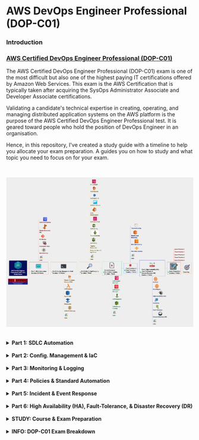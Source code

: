 # AWS DevOps Engineer Professional (DOP-C01)

### Introduction

### [AWS Certified DevOps Engineer Professional (DOP-C01)](https://aws.amazon.com/certification/certified-devops-engineer-professional/)
 
 The AWS Certified DevOps Engineer Professional (DOP-C01) exam is one of the most difficult but also one of the highest paying IT certifications offered by Amazon Web Services. This exam is the AWS Certification that is typically taken after acquiring the SysOps Administrator Associate and Developer Associate certifications.

Validating a candidate's technical expertise in creating, operating, and managing distributed application systems on the AWS platform is the purpose of the AWS Certified DevOps Engineer Professional test. It is geared toward people who hold the position of DevOps Engineer in an organisation.

Hence, in this repository, I've created a study guide with a timeline to help you allocate your exam preparation. A guides you on how to study and what topic you need to focus on for your exam.

<br>
<p align="center"><img src="./assets/AWS DevOps Engineer Professional (DOP-C01) - Study Guide.png"></p>
<br>

<details><summary> <b>Part 1: SDLC Automation</b></summary>
<br>

### What To Learn?
- Automate a CI/CD pipeline by implementing the necessary concepts.
Determine the best methods for implementing source control
Integrate and automate testing concepts.
- Build and manage artefacts in a secure manner by utilising these concepts.
- Learn how to use AWS Services to implement deployment and delivery strategies (e.g., A/B testing, Blue/Green testing, Canary testing, Red/Black testing)

### AWS CodePipeline

- AWS CodeCommit

	- Repository Tags

		- Help to identify and organize your AWS resources

	- Identity Policies based on tags

		- Allow and denies action on CodeCommit Repo based on tags associated with CodeCommit repo.
		- Example

	- Integrations

		- AWS Lambda
		- EventBridge
		- CloudTrails
		- CodeBuild
		- AWS KMS
		- etc.

	- Monitoring & Logging

		- Allow Admin captures insight into activities by users
		- Creating a dashboard

	- Notification Rules

		- Get notify whenever there changes on specific action on repo

			- Comments
			- Apporval
			- Pull Request (PR)
			- Branches & tags

	- CodeCommit Policies

		- Managed Policies

			- AWSCodeCommitFullAccess
			- AWSCodeCommitPowerUser
			- AWSCodeCommitReadOnly

		- Data Protection

	- Approval Rule Template

- AWS CodeBuild

	- Concepts

		- Build Project
		- Source
		- Environment
		- S3 and SNS

	- Security 

		- AWS IAM Access
		- Artifact Encryption 
		- AWS CodeBuild Role

- AWS CodeDeploy

	- AppSpec Hooks

		- ApplicationStop
		- DownloadBundle
		- BeforeInstall
		- Install
		- AfterInstall
		- ApplicationStart
		- ValidateService

	- Deployment Policies

		- AllAtOnce

			- disadv: When update is failed, app not accessible

		- Rolling

			- disadv: When update is failed, not at full capacity.

		- Rolling with additional Batch

			- adv: Full capacity even update is failed

		- Immutable

			- Deploy newer ver. of app in completely new server under auto-scaling group(ASG)

		- Traffic Splitting
		- Blue/Green

			- BLUE

				- Prod receiving LIVE traffic

			- GREEN

				- Parallel env running diff ver of the apps

	- Deployment/Delivery Strategies

		- All-At-Once
		- Rolling Deploy
		- Blue-Green
		- Canary Release

### Elastic Beanstalk(EB)

- EB CLI
- EB extension

	- .ebextensions
	- YAML file
	- Allow us to customize all the things that is needed for apps

- Commands

	- Container

		- Ensure that your command is run on only one instance
		- leaders_only: true
		- Purpose: Creation of DB. running DB migration script & etc.
		- Run AFTER the apps & web server is set up & the apps version file is extracted

	- Command

		- Run BEFORE the apps & web server is set up & the apps version file is extracted

- Canary Deployment

	- Is a process where we deploy a few features and shift % of traffic to new feature to perform some analysis to see is the feature successful.

### Lambda

- Versioning
- Alias
- Spliting Traffic
- Lambda@Edge

	- Viewer Request
	- Origin Request
	- Viewer Response
	- Origin Response
	- CloudFront Cache

### AWS ECR

- fully managed Docker registry that makes it easy for developer to store, manage, & deploy docker images.
- Create ECR repository
- Login to ECR
- Push/Pull ECR docker images

### 

- It is a container orchestration service that support Docker containers and allow you to easily run and scale containerized apps on AWS
- EC2
- Fargate

### AWS Fargate

- Run containerized apps without provisioning, monitor or manage the underlying  AWS resource

### Jenkins

- Is an open-source automation server which allows us to automate wide variety of things which includes the entire CI/CD pipeline.
- Distributed Builds(worker nodes)
- Jenkins Plugins

### Git Service

- Concepts

	- Repository

		- The place where all code changes are store and versioning.

	- Branches

		- Master Branch
		- Feature branch

	- Commit

		- Push new code updates to the repository

	- Pull Request (PR)

		- Merge Request (MR)
		- PR Validations

- Git Strategy

	- Trunk Based Development(TBD)

		- All works is done on Master branch
		- Pros

			- Very small changes
			- Continuous code merge
			- Increase delivery throuhput

		- Cons

			- Many Tests

	- GitHub Flow

		- All work is done on individual branch
		- Pros

			- Master always releasable
			- Short live branches

		- Cons

			- Master not always up to date
			- Large changes to Master

	- GitFlow

		- Branches

			- Feature merge to develop
			- Release branches
			- Feature and Hotfix branches

		- Pros

			- Master is always releasable
			- Strict Control

		- Cons

			- Master not always up to date
			- Large changes to Master
			- Complicated to enforce

	- Environment Branching

		- Branch per environment
		- Change all to one branch
		- Gradual release to Prod
		- Pros

			- Each of env have it own branch
			- Prod always is releasable

		- Cons

			- Prod not always up to date
			- Large change to Prod
			- Multiple merge per release

### Automated Tests

- Linting
- Unit-Test

	- Conducted by Developers and test the unit of code(module, component) that they developed.

- Integration Test

	- Test is the approach in which multiple components of apps are combined and tested in a group

- Regression Test

	- To test the new functionality 
	- Re-run that apps previously passed, to ensure that new features not re-introduce old defects or create new ones

- Test Driven Development (TDD)

	- Practice of writing tests that matches intended behaviour, before you write the codes.

- Continuous Testing

	- Artifact Test

		- Unit-Test
		- Vul Image Scanning
		- SAST

	- Environment Validation

		- Load Testing
		- Penetration Test
		- IAST/DAST

### Whitepaper: Containerized Microservices

- Decoupled
- Single Function
- Well-Defined API's
- 12-Factor App

	- Isolation Dependencies 
	- Ephemeral(Disposable)
	- Scalability (Concurrency)

- Org Structure 

	- Autonomous Teams
	- Own Microservices all the way to Prod

- Product not Project

	- Automation
	- Self-Service
	- Continuous Integration
	- Continuous Delivery

- Smart Endpoints Dump Pipes

	- Communication  between services

		- Request/Response
		- Publish/Subcribe

- Decentraliszed Governance

	- Freedom to choose dependency 
	- Freedom to choose build tools

- Decentralized Data Management

	- Freedom to choose data tools
	- No Shared data sources

- Design for Failure

	- Disposable (stateless)
	- Latency and timeouts to be expected
	- Able to failover to other region/dc
	- Self-Healing
	- Logs as event-streams
</details>
<br>
<details><summary> <b>Part 2: Config. Management & IaC</b></summary>
<br>

### What To Learn?
- Identify the most appropriate deployment services based on the actual requirements of the project
- Determine application and infrastructure deployment models based on the needs of your company.
- Automate resource provisioning using security concepts.
- On a deployment, determine how to use lifecycle hooks.
- Use AWS configuration management tools and services to learn about system management concepts.

### Elastic Container Service (ECS)

- Task Def
- Service
- AWS CodePipeline Integration(CD-Deploy)
- Security 

	- Host layer

		- Security Group
		- NACL's
		- EC2 Service Role
		- Network Isolation
		- Subtopic 5

			- Inspector
			- 3rd party Sec Tools

	- Container Layer

		- Task Role
		- Port Mappings
		- 3rd party Sec Tools

	- Service Layer

		- AWS IAM
		- CloudTrail

### 12 Factor Apps Pattern

- Codebase
- Dependencies
- Config
- Backing services
- Build, release, run
- Processes
- Port binding
- Concurrency
- Disposability
- Dev/prod parity
- Logs
- Admin processes

### AWS Lambda

- Concepts

	- Serverless
	- Triggers
	- Runtime
	- Deployment Package
	- Concurrency 

- Features

	- Version and Alias
	- Concurrency limits
	- Layers-custom runtimes
	- Step Functions
	- Extension

- Quotas

	- Memory  - 1024MB
	- Timeout -  900 seconds(!5mins)
	- Deployment Package
500MB Zipped and 250mB Unzipped
	- /tmp strg: 512MB

- Security

	- IAM

		- Execution Role
		- User Access

	- Data

		- Encryption in Trainsit
		- Encryption at Rest
		- Env. Variable SSM/Secret Mgr

### DynamoDB

- Key-value memory database

### Elasticache

- memory cache management

### AWS API Gateway

- Deploy and Manage an API
- Multiple stages
- Request throttling
- RESTful, HTTP, and WebSocket API
- Amazon manages the underlying resources 
- Use-Cases

	- Serverless API

		- AWS Lambda

	- Direct Public request to private resources 

		- AWS ECS, LBs,etc
</details>
<br>
<details><summary> <b>Part 3: Monitoring & Logging</b></summary>
<br>

### What To Learn?

- Based on the project's actual needs, select the best deployment services.
- Assess your company's requirements to determine the best model for deploying applications and infrastructure.
- Security concepts can be used to automate the provisioning of resources.
- Determine how to use lifecycle hooks during a deployment.
- Learn about system management with the help of AWS tools and services.

### CloudWatch

- CloudWatch Logs

	- Integrated with AWS services such Lambda, CodeBuild, etc
	- Use CloudWatch Agent for EC2
	- Log Groups
	- Log Streams

- CloudWatch Events (EventBridge)

	- What it is?

		- Integrated with AWS services such AWS CodePipeline & AWS CloudTrail
		- Also known as EventBridge
		- Support Custom Events
		- Help automate actions in AWS

- CloudWatch Metrics

	- Integrated with AWS services such Lambda, EC2,etc
	- Use Agent for custom metrics
	- CloudWatch Dashboard

- CloudWatch Alarms

	- utilise metrics and events
	- Can use limits, statistical analysis ,anomaly detection 

### AWS Kenesis

- Video Stream
- Data Stream

	- Stream of data can be ingested at low latency
	- Short term retention of data
	- Manual scaling ans setup
	- Benefit

		- Customisable consumers

- Data Firehose

	- Real-time streaming of data into AWS S3, AWS RedShift, ElasticSearch or Splunk
	- No retention of data
	- Automate Scaling and setup

- Data Analytics 

### AWS RedShift

- Data Warehouse
- Centralize Logs

	- Apps Logs
	- Network Logs
	- Infra logs

- Columnar data store

### AWS QuickSight

- Business Intelligence data tool
- Visualisation, analysis, & reporting on metrics by querying  AWS RedShift
- Correlating multiples logs

### AWS Elasticsearch

- Managed ELK Stack
- Centralise logs, reporting, alerting, metrics, and analytics 
- Automated backup, upgrades, scaling, and maintenance
- Terms

	- Cluster(Domain)
	- Indice/Index
	- Types
	- Document with properties

### AWS CloudTrail

- API events in AWS can be recorded and logged. Uses AWS S3 as destination
- Security

	- AWS S3 key by default encryption key
	- KMS

- Features

	- Data Events
	- CW Log integration 
	- Account centralization
	- CloudTrail Insights 

### AWS Config

- What is it?

	- Track config of AWS resources over time
	- Gives insight into policy compliance 
	- Reactive response, not Proactive

- Terms

	- Resources

		- Each item in AWS

	- Config Item

		- Config at specific time 

			- Basic config., specific config. , releationship, AWS CloudTrail ID's , Metadata

	- Config Rules
	- Conformance Packs

		- Package of Rules + Remediation actions

	- Evaluation 

		- Determines one rule against one resource ( changes determined by evolutions)

	- Aggregator 

		- Used to centralize dashboard

- Features

	- multiple account and region
	- Integration with ServiceNow and Jira Service Desk

### Trusted Advisor

- What it is?

	- Included in Support Plan (Developer)
	- Scan and Alert for best practices
	- Weekly scan and email, but manually  scan more frequently 

- Features

	- Security Checks 

		- Security Groups
		- Public Snapshots
		- AWS S3 Buckets

	- Cost Optimisation 
	- Fault-Tolerance 
	- Performance 
	- Service Limits

### AWS X-Ray

- Purpose

	- Distributed tracing system
	- Helps analyze and troubleshoot bugs
	- Understand performance
	- End-to-end view of requests
	- Component map of apps

- Components

	- AWS X-Ray SDK/API: Implemented in the code
	- AWS X-Ray Daemon: Implemeneted at the server layer proxying request from code to AWS X-Ray

- Service to monitor?

	- API Gateway
	- App Mesh
	- AppSync
	- EventBridge
	- SNS
	- SQS
	- S3
	- EC2
	- ECS
	- Beanstalk
	- Lambda

- Integration 

	- AWS Config
	- CloudTrail
	- CloudWatch
	- EventBridge
	- Load Balancing

### Tagging Resources 

- Organization
- Cost Allocation
- Automation
- Ops Support
- Control Access
- Security Risk Management

### Resource Group & tag Editor

- Implement/Update Tag over the regions
- Create Resource Group and Tag Group
</details>
<br>
<details><summary> <b>Part 4: Policies & Standard Automation</b></summary>
<br>

### What To Learn?
- Logging, metrics, monitoring, testing, and security standards can be enforced by applying the necessary concepts.
- Determine how to cut costs by automating processes.
- Utilize the concepts necessary to put governance strategies into action

### AWS System Manager

- OpsCenter

	- Centralizzed dashboard to troubleshoot issue
	- Aggresgates data from AWS Config, AWS CloudTrail, AWS CloudWatch

- Inventory

	- Collects Information about AWS EC2 instances and software installed on them
	- Collect information on network, config., files, server roles, etc.

- Parameter Store & Documents

	- Storing config. data
	- Plain text or encrypted 
	- scripts
	- Can have logic so single script can handle multiple scenarios(Windows/Linux)

- Automation & Run Command

	- Automate the roll out of playbooks 
	- Roll back automatically if erros
	- Automates common tasks
	- No Need to login to the server at all

- Session Manager

	- Login to system to run CLI commands
	- Removes the need to SSH Keys
	- No Need for the ports to be oponed
	- Access is controlled by IAM

- Patch Manager

	- Automates patching on server software

- State Manager

	- Remotely manage config of server (Firewall config., server settings, etc)

- Distributor 

	- Centralized place to retrieve packages and apps that you may want to automatically install/update

### AWS Secret Manager

- Encrypted  Credential manager
- App's retrieval of password
- Automated password rotation

### AWS Inspector

- Network Reachability
- Host-based security scan

	- CVE's
	- CIS Benchmark
	- Security best-practice 

### AWS Service Catalog

- Templatized resources that end-users can deploy
- Enforces standards
- User restrictions
- Distribution 
- Use-cases

	- Product: Collection of resources
	- Portfolio : Collection of Products
	- UC1: tool that you want to allow users to deploy
	- UC2: allowing users to deploy their apps
</details>
<br>
<details><summary> <b>Part 5: Incident & Event Response</b></summary>
<br>
### What To Learn?
- Determine the source of the problem and the best course of action for resolving it
- Decide on a way to automate alerting and event management
- Implement the concepts necessary for automated healing to take place.
- Integrate key event-driven automation concepts into your work

### Troubleshooting 

- Process

	- Find the issue
	- Find the thing that are working
	- Look for the things you can change
	- Implementation details

- Tools

	- Monitoring

		- CloudWatch agent/logs

	- Alerting

		- Events
		- Alerts

	- Remediation

		- AWS Lambda
		- AWS System Manager

	- Prevention

		- AWS IAM
		- AWS CloudFormation

### Elastic Load Balancing

- Application Load Balancer (ALB)

	- Layer 7 LB
	- Port 80/443
	- HTTP, HTTPS, gRPC
	- SSL/HTTPS termination
	- Integration with AWS Cognito and OpenID Connect
	- Can route to AWS Lambda

- Network Load Balancer (NLB)

	- Layer 4 LB
	- Port: ALL
	- SSL/HTTPS termination

- Gateway Load Balancer

	- Layer 3 Gateway + Layer 4 LB
	- Made for in-line network analysis appliances

- Classic Load Balancer

	- Layer 4/7 L:B
	- Protocols: TCP, SSL/TLS, HTTP, HTTPS
	- SSL/HTTPS termination
	- Primary for AWS EC2 classic Instance

### EC2 Auto-Scaling

- Only support AWS EC2
- Can perform Step and Scheduled scaling
- Creates and configure Auto-Scaling-Group
- Support multiple-Purchase model
- Support Multiple AZs
- Support Multi-instance sizes in a single apps
- Security

	- AWS IAM

		- Service Roles
		- User Roles

	- KMS encryption for Volumes

- Cost Optimization

	- On-Demand, Reserved, Spot Instances - Combined
	- Multiple instance types

### AWS Auto-Scaling

- Support AWS EC2, ECS, DynamoDB, Aurora
- Only scales based on target tracking scaling policies
- Creates and manages CloudWatch alarms and triggering scaling
- Predictive scaling for EC2
- Automatically scan for scalable services
</details>
<br>
<details><summary> <b>Part 6: High Availability (HA), Fault-Tolerance, & Disaster Recovery (DR)</b></summary>
<br>

### What To Learn?
- Determine whether multi-AZ or multi-region architectures are appropriate for your application.
- Learn how to implement high availability, scaling, and fault tolerance
- Use business requirements (e.g., RTO/RPO, cost) to select the best services.
- Learn how to create and implement disaster recovery plans that are automated.
- Determine what areas of a deployment may be at risk.

### Multi-AZ

### AWS Region

### High-Availability (HA)

- Global Services

	- AWS S3
	- AWS IAM
	- AWS Route53
	- AWS CloudFront

- Regional Services

	- S3 Data
	- AutoScaling
	- DynamocDB
	- Load Balancing
	- VPC

### Scalability 

- Load Balancer
- EC2 Auto-Scaling
- AWS Auto-Scaling
- CloudWatch
- CloudFront
- Elasticache

### Fault-Tolerance

- Route53
- S3
- CloudWatch
- EC2 Auto-Scaling
- AWS Auto-Scaling

### Disaster Recovery (DR)

- RTO & RPO

	- RTO:Recovery Time Objective

		- The max acceptable delay between the interruption of service and restoration of service

	- RPO: Recovery Point Objective

		- is the maximum acceptable amount of time since the last data recovery point.

- RDS

	- Automated backups
	- DB Snapshits
	- Multi-AZ
	- Read Replica

- EC2 & EBS
- DynamoDB

	- Snapshits and Point-in0-time recovery
	- Global Table(Cross-region replication)

- Route53

	- Health Check for endpoints 
	- Active-Active and Passive routing
	- Round-robin
	- Weighted Routing

- S3

	- Durability/Availability 
	- Cross-Region Replication (CRR)
	- Archieve Access Tier are moved to the Frequent  Access tier in 3-5 hours
	- Deep Archive tiear are moved to Frequent Access tier within 12 hours
	- Glacier Retrieval

- Strategies

	- AWS Lambda: Snapshot  schedule, Cross region copy)
	- AWS System Manager
	- AWS Backup
</details>
<br>
<details><summary> <b>STUDY: Course & Exam Preparation</b></summary>
<br>

### UDEMY

- [AWS Certified DevOps Engineer - Professional 2022](https://www.udemy.com/course/master-aws-certified-devops-engineer-professional/)

- [AWS Certified DevOps Engineer Professional Practice Exams](https://www.udemy.com/course/aws-certified-devops-engineer-professional-practice-exams-s/)

### WHIZLAB

- [aws-devops-certification-training](https://www.whizlabs.com/learn/course/aws-devops-certification-training)

- [AWS Certified DevOps Engineer Professional Practice Tests](https://www.whizlabs.com/learn/course/aws-devops-certification-training/183)

</details>
<br>
<details><summary> <b>INFO: DOP-C01 Exam Breakdown</b></summary>
<br>

### Mark Breakdown

- SDLC Automation (22%)

- Config. Management & IaC (19%)

- Monitoring & Logging (15%)

- Policies & Standard Automation (10%)

- Incident & Event Response (18%)
</details>

